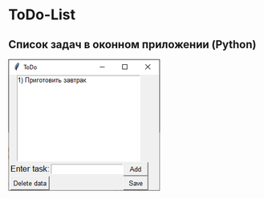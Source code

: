 # ToDo-List
## Список задач в оконном приложении (Python)
![alt text](screenshots/screenshot_1.png)
